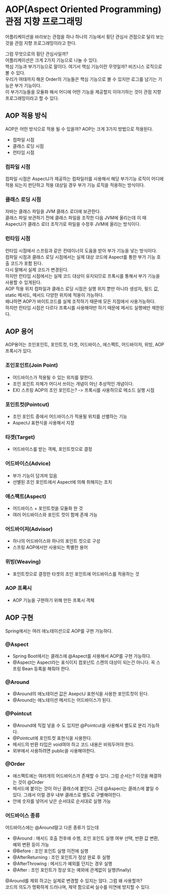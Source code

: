 # AOP(Aspect Oriented Programming)관점 지향 프로그래밍

어플리케이션을 바라보는 관점을 하나 하나의 기능에서 횡단 관심사 관점으로 달리 보는 것을 관점 지향 프로그래밍이라고 한다.</br>

그럼 무엇으로의 횡단 관심사일까? </br>
어플리케이션은 크게 2가지 기능으로 나눌 수 있다.</br>
핵심 기능과 부가기능으로 말이다. 여기서 핵심 기능이란 무엇일까? 비즈니스 로직으로 볼 수 있다.</br>
우리가 여태까지 해온 Order의 기능들은 핵심 기능으로 볼 수 있지만 로그를 남기는 기능은 부가 기능이다.</br>
이 부가기능들을 모듈화 해서 어디에 어떤 기능을 제공할지 이야기하는 것이 관점 지향 프로그래밍이라고 할 수 있다.</br>

## AOP 적용 방식

AOP은 어떤 방식으로 적용 될 수 있을까?
AOP는 크게 3가지 방법으로 적용된다.</br>

* 컴파일 시점
* 클래스 로딩 시점
* 런타임 시점

### 컴파일 시점

컴파일 시점은 AspectJ가 제공하는 컴파일러를 사용해서 해당 부가기능 로직이 어디에 적용 되는지 판단하고 적용 대상일 경우 부가 기능 로직을 적용하는 방식이다.</br>

### 클래스 로딩 시점

자바는 클래스 파일을 JVM 클래스 로더에 보관한다.</br> 클래스 파일 보관하기 전에 클래스 파일을 조작한 다음 JVM에 올리는데 이 때 AspectJ가 클래스 로더 조작기로 파일을 수정후 JVM에 올리는
방식이다.</br>

### 런타임 시점

런타임 시점에서 스프링과 같은 컨테이너의 도움을 받아 부가 기능을 넣는 방식이다.</br>
컴파일 시점과 클래스 로딩 시점에서는 실제 대상 코드에 Aspect를 통한 부가 기능 호출 코드가 포함 된다.</br>
다시 말해서 실제 코드가 변경된다.</br> 하지만 런타임 시점에서는 실제 코드 대상이 유지되므로 프록시를 통해서 부가 기능을 사용할 수 있게된다.</br>
AOP 적용 위치
컴파일과 클래스 로딩 시점은 실행 위치 뿐만 아니라 생성자, 필드 값, static 메서드, 메서드 다양한 위치에 적용이 가능하다.</br>
왜냐하면 AOP가 바이트코드를 실제 조작하기 때문에 모든 지점에서 사용가능하다.</br>
하지만 런타임 시점은 다르다 프록시를 사용해야만 하기 때문에 메서드 실행에만 제한된다.</br>

## AOP 용어

AOP용어는 조인포인트, 포인트컷, 타겟, 어드바이스, 에스펙트, 어드바이저, 위빙, AOP프록시가 있다.</br>

### 조인포인트(Join Point)

* 어드바이스가 적용될 수 있는 위치를 말한다.</br>
* 조인 포인트 자체가 어디서 쓰이는 개념이 아닌 추상적인 개념이다.</br>
* EX) 스프링 AOP의 조인 포인트는? -> 프록시를 사용하므로 메소드 실행 시점

### 포인트컷(Pointcut)

* 조인 포인트 중에서 어드바이스가 적용될 위치를 선별하는 기능
* AspectJ 표현식을 사용해서 지정

### 타겟(Target)

* 어드바이스를 받는 객체, 포인트컷으로 결정

### 어드바이스(Advice)

* 부가 기능이 담겨져 있음
* 선별된 조인 포인트에서 Aspect에 의해 취해지는 조치

### 애스팩트(Aspect)

* 어드바이스 + 포인트컷을 모듈화 한 것
* 여러 어드바이스와 포인트 컷이 함께 존재 가능

### 어드바이저(Advisor)

* 하나의 어드바이스와 하나의 포인트 컷으로 구성
* 스프링 AOP에서만 사용되는 특별한 용어

### 위빙(Weaving)

* 포인트컷으로 결정한 타겟의 조인 포인트에 어드바이스를 적용하는 것

### AOP 프록시

* AOP 기능을 구현하기 위해 만든 프록시 객체</br>

## AOP 구현

Spring에서는 여러 애노테이션으로 AOP를 구현 가능하다.</br>

### @Aspect

* Spring Boot에서는 클래스에 @Aspect를 사용해서 AOP를 구현 가능하다.
* @Aspect는 Aspect라는 표식이지 컴포넌트 스캔의 대상이 되는건 아니다. 꼭 스프링 Bean 등록을 해줘야 한다.

### @Around

* @Around의 애노테이션 값은 AsepctJ 표현식을 사용한 포인트컷이 된다.
* @Around는 애노테이션 메서드는 어드바이스가 된다.

### @Pointcut

* @Around에 직접 넣을 수 도 있지만 @Pointcut을 사용해서 별도로 분리 가능하다.
* @Pointcut에 포인트컷 표현식을 사용한다.
* 메서드의 반환 타입은 void여야 하고 코드 내용은 비워두어야 한다.
* 외부에서 사용하려면 public을 사용해야한다.

### @Order

* 애스팩트에는 여러개의 어드바이스가 존재할 수 있다. 그럼 순서는? 이것을 해결하는 것이 @Order
* 메서드에 붙이는 것이 아닌 클래스에 붙인다. 근데 @Aspect는 클래스에 붙일 수 있다. 그래서 이럴 경우 내부 클래스로 별도로 구별해야한다.
* 안에 숫자를 넣어서 낮은 순서대로 순서대로 실행 가능

### 어드바이스 종류

어드바이스에는 @Around말고 다른 종류가 있는데

* @Around : 매서드 호출 전후에 수행, 조인 포인트 실행 여부 선택, 반환 값 변환, 예외 변환 등이 가능
* @Before : 조인 포인트 실행 이전에 실행
* @AfterReturning : 조인 포인트가 정상 완료 후 실행
* @AfterThrowing : 메서드가 예외를 던지는 경우 실행
* @After : 조인 포인트가 정상 또는 예외에 관계없이 실행(finally)

@Around를 제외 하고는 실제로 변경할 수 있지는 않다. 그럼 왜 사용할까?</br>
코드의 의도가 명확하게 드러나며, 제약 함으로써 실수를 미연에 방지할 수 있다. 

